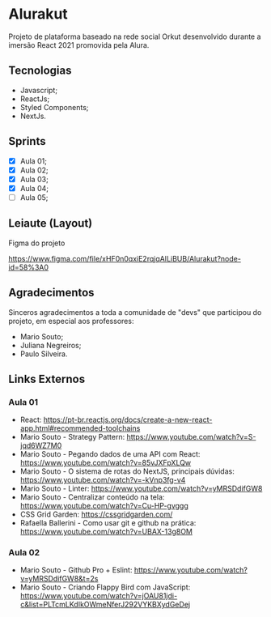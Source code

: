 # Alurakut

Projeto de plataforma baseado na rede social Orkut desenvolvido durante a imersão React 2021 promovida pela Alura.

## Tecnologias

- Javascript;
- ReactJs;
- Styled Components;
- NextJs.

## Sprints

- [X] Aula 01;  
- [X] Aula 02;  
- [X] Aula 03;  
- [X] Aula 04;  
- [ ] Aula 05;  

## Leiaute (Layout)

Figma do projeto

https://www.figma.com/file/xHF0n0qxiE2rqjqAILiBUB/Alurakut?node-id=58%3A0

## Agradecimentos

Sinceros agradecimentos a toda a comunidade de "devs" que participou do projeto, em especial aos professores:  

- Mario Souto;
- Juliana Negreiros;
- Paulo Silveira.

## Links Externos

### Aula 01

- React: https://pt-br.reactjs.org/docs/create-a-new-react-app.html#recommended-toolchains  
- Mario Souto - Strategy Pattern: https://www.youtube.com/watch?v=S-jqd6WZ7M0  
- Mario Souto - Pegando dados de uma API com React: https://www.youtube.com/watch?v=85vJXFpXLQw  
- Mario Souto - O sistema de rotas do NextJS, principais dúvidas: https://www.youtube.com/watch?v=-kVnp3fg-v4  
- Mario Souto - Linter: https://www.youtube.com/watch?v=yMRSDdifGW8  
- Mario Souto - Centralizar conteúdo na tela: https://www.youtube.com/watch?v=Cu-HP-gvggg  
- CSS Grid Garden: https://cssgridgarden.com/  
- Rafaella Ballerini - Como usar git e github na prática: https://www.youtube.com/watch?v=UBAX-13g8OM  

### Aula 02

- Mario Souto - Github Pro + Eslint: https://www.youtube.com/watch?v=yMRSDdifGW8&t=2s  
- Mario Souto - Criando Flappy Bird com JavaScript: https://www.youtube.com/watch?v=jOAU81jdi-c&list=PLTcmLKdIkOWmeNferJ292VYKBXydGeDej  